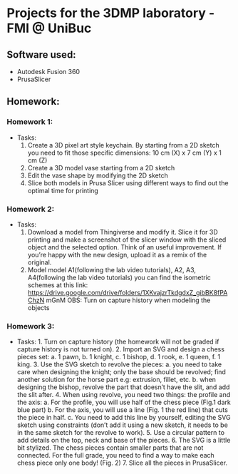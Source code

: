 # Projects for the 3DMP laboratory - FMI @ UniBuc

## Software used:

- Autodesk Fusion 360
- PrusaSlicer

## Homework:

### Homework 1:
  - Tasks:
    1. Create a 3D pixel art style keychain. By starting from a 2D sketch you need to fit those specific dimensions: 10 cm (X) x 7 cm (Y) x  1 cm (Z) 
    2. Create a 3D model vase starting from a 2D sketch  
    3. Edit the vase shape by modifying the 2D sketch 
    4. Slice both models in Prusa Slicer using different ways to find out the optimal time for printing 
  
### Homework 2:
  - Tasks:
    1. Download a model from Thingiverse and modify it. Slice it for 3D printing
and make a screenshot of the slicer window with the sliced object and the
selected option. Think of an useful improvement. If you’re happy with the
new design, upload it as a remix of the original.
    2. Model model A1(following the lab video tutorials), A2, A3, A4(following the
lab video tutorials) you can find the isometric schemes at this link:
https://drive.google.com/drive/folders/1XKvajzrTkdgdxZ_gibBK8fPAChzN
mGnM
    OBS: Turn on capture history when modeling the objects

### Homework 3:
   - Tasks:
    1. Turn on capture history (the homework will not be graded if capture history
    is not turned on).
    2. Import an SVG and design a chess pieces set:
      a. 1 pawn,
      b. 1 knight,
      c. 1 bishop,
      d. 1 rook,
      e. 1 queen,
      f. 1 king.
    3. Use the SVG sketch to revolve the pieces:
      a. you need to take care when designing the knight; only the base
    should be revolved; find another solution for the horse part e.g:
    extrusion, fillet, etc.
      b. when designing the bishop, revolve the part that doesn’t have the
    slit, and add the slit after.
    4. When using revolve, you need two things: the profile and the axis:
      a. For the profile, you will use half of the chess piece (Fig.1 dark blue
    part)
      b. For the axis, you will use a line (Fig. 1 the red line) that cuts the
    piece in half.
      c. You need to add this line by yourself, editing the SVG sketch using
    constraints (don’t add it using a new sketch, it needs to be in the
    same sketch for the revolve to work).
    5. Use a circular pattern to add details on the top, neck and base of the
pieces.
    6. The SVG is a little bit stylized. The chess pieces contain smaller parts that
are not connected. For the full grade, you need to find a way to make each
chess piece only one body! (Fig. 2)
    7. Slice all the pieces in PrusaSlicer.
